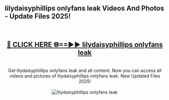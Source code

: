 <h2>lilydaisyphillips onlyfans leak Videos And Photos - Update Files 2025!</h2>
<br>
<div align="center">
<h2><a href="https://linkcuts.com/hfmhzwbr" rel="nofollow">🔴 CLICK HERE 🌐==►► lilydaisyphillips onlyfans leak</a></h2>
<br>
Get lilydaisyphillips onlyfans leak and all content. Now you can access all videos and pictures of lilydaisyphillips onlyfans leak. New Updated Files 2025!
<br>
<br>
<a href="https://linkcuts.com/hfmhzwbr" rel="nofollow" data-target="animated-image.originalLink"><img src="https://i.ibb.co.com/WyWwxjT/player-gif2.gif" alt="lilydaisyphillips onlyfans leak" style="max-width: 100%; display: inline-block;" data-target="animated-image.originalImage"></a>
</div>
<br>